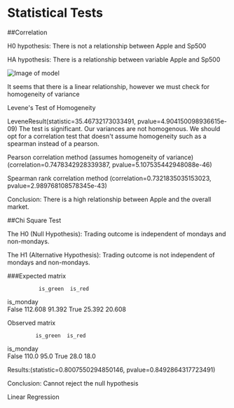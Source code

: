 # Statistical Tests

##Correlation

H0 hypothesis: There is not a relationship between Apple and Sp500

HA hypothesis: There is a relationship between variable Apple and Sp500


![Image of model](https://github.com/MihaiGroza/statistical_tests/blob/master/corellation.png)

It seems that there is a linear relationship, however we must check for homogeneity of variance

Levene's Test of Homogeneity 

LeveneResult(statistic=35.46732173033491, pvalue=4.904150098936615e-09)
The test is significant. Our variances are not homogenous.
We should opt for a correlation test that doesn't assume homogeneity such as a spearman instead of a pearson.


Pearson correlation method (assumes homogeneity of variance)
(correlation=0.7478342928339387, pvalue=5.107535442948088e-46)

Spearman rank correlation method
(correlation=0.7321835035153023, pvalue=2.989768108578345e-43)

Conclusion: There is a high relationship between Apple and the overall market. 

##Chi Square Test

The H0 (Null Hypothesis): Trading outcome is independent of mondays and non-mondays.

The H1 (Alternative Hypothesis): Trading outcome is not independent of mondays and non-mondays.

###Expected matrix

              is_green  is_red
is_monday                  
False         112.608  91.392
True          25.392   20.608 

Observed matrix

             is_green  is_red
is_monday                  
False         110.0    95.0
True           28.0    18.0

Results:(statistic=0.8007550294850146, pvalue=0.8492864317723491)

Conclusion: Cannot reject the null hypothesis


Linear Regression


